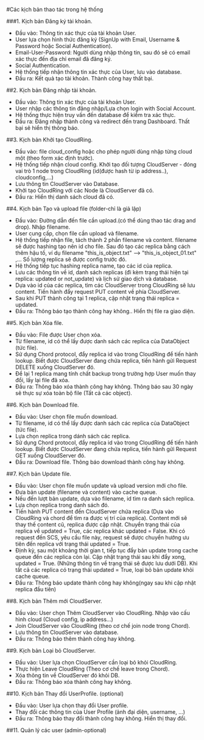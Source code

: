 #Các kịch bản thao tác trong hệ thống

###1. Kịch bản Đăng ký tài khoản.

- Đầu vào: Thông tin xác thực của tài khoản User.
- User lựa chọn hình thức đăng ký (SignUp with Email, Username & Password hoặc
  Social Authentication).
- Email-User-Password: Người dùng nhập thông tin, sau đó sẽ có email xác thực
  đến địa chỉ email đã đăng ký.
- Social Authentication.
- Hệ thống tiếp nhận thông tin xác thực của User, lưu vào database.
- Đầu ra: Kết quả tạo tài khoản. Thành công hay thất bại.

##2. Kịch bản Đăng nhập tài khoản.

- Đầu vào: Thông tin xác thực của tài khoản User.
- User nhập các thông tin đăng nhập/Lựa chọn login with Social Account.
- Hệ thống thực hiện truy vấn đến database để kiểm tra xác thực.
- Đầu ra: Đăng nhập thành công và redirect đến trang Dashboard. Thất bại sẽ
  hiển thị thông báo.

##3. Kịch bản Khởi tạo CloudRing.

- Đầu vào: file cloud_config hoặc cho phép người dùng nhập từng cloud một
  (theo form xác định trước).
- Hệ thống tiếp nhận cloud config. Khởi tạo đối tượng CloudServer - đóng vai
  trò 1 node trong CloudRing (id(được hash từ ip address..), cloudconfig,...)
- Lưu thông tin CloudServer vào Database.
- Khởi tạo CloudRing với các Node là CloudServer đã có.
- Đầu ra: Hiển thị danh sách cloud đã có.

##4. Kịch bản Tạo và upload file (folder-chỉ là giả lập)

- Đầu vào: Đường dẫn đến file cần upload.(có thể dùng thao tác drag and drop).
  Nhập filename.
- User cung cấp, chọn file cần upload và filename.
- Hệ thống tiếp nhận file, tách thành 2 phần filename và content. filename sẽ
  được hashing tạo nên id cho file. Sau đó tạo các replica bằng cách thêm
  hậu tố, ví dụ filename "this_is_object.txt" --> "this_is_object_01.txt" ,...
  Số lượng replica sẽ được config trước đó.
- Hệ thống tiếp tục hashing replica name, tạo các id của replica.
- Lưu các thông tin về id, danh sách replicas (đi kèm trạng thái hiện tại
  replica: updated or not_update) và lịch sử giao dịch và database.
- Dựa vào id của các replica, tìm các CloudServer trong CloudRing sẽ lưu
  content. Tiến hành đẩy request PUT content về phía CloudServer.
- Sau khi PUT thành công tại 1 replica, cập nhật trạng thái replica = updated.
- Đầu ra: Thông báo tạo thành công hay không.. Hiển thị file ra giao diện.

##5. Kịch bản Xóa file.

- Đầu vào: File được User chọn xóa.
- Từ filename, id có thể lấy được danh sách các replica của DataObject (tức file).
- Sử dụng Chord protocol, đẩy replica id vào trong CloudRing để tiến hành lookup.
  Biết được CloudServer đang chứa replica, tiến hành gửi Request DELETE xuống
  CloudServer đó.
- Để lại 1 replica mang tính chất backup trong trường hợp User muốn thay đổi, lấy
  lại file đã xóa.
- Đầu ra: Thông báo xóa thành công hay không. Thông báo sau 30 ngày sẽ thực sự xóa toàn bộ
  file (Tất cả các object).

##6. Kịch bản Download file.

- Đầu vào: User chọn file muốn download.
- Từ filename, id có thể lấy được danh sách các replica của DataObject (tức file).
- Lựa chọn replica trong dánh sách các replica.
- Sử dụng Chord protocol, đẩy replica id vào trong CloudRing để tiến hành lookup.
  Biết được CloudServer đang chứa replica, tiến hành gửi Request GET xuống
  CloudServer đó. 
- Đầu ra: Download file. Thông báo download thành công hay không.

##7. Kịch bản Update file.

- Đầu vào: User chọn file muốn update và upload version mới cho file.
- Đưa bản update (filename và content) vào cache queue.
- Nếu đến lượt bản update, dựa vào filename, id tìm ra danh sách replica.
- Lựa chọn replica trong danh sách đó.
- Tiến hành PUT content đến CloudServer chứa replica (Dựa vào CloudRing và chord để
  tìm ra được vị trí của replica). Content mới sẽ thay thế content cũ, replica được
  cập nhật. Chuyển trạng thái của replica về updated = True, các replica khác
  updated = False. Khi có request đến SCS, yêu cầu file này, request sẽ được chuyển
  hướng ưu tiên đến replica với trạng thái updated = True.
- Định kỳ, sau một khoảng thời gian t, tiếp tục đẩy bản update trong cache queue đến
  các replica còn lại. Cập nhật trạng thái sau khi đẩy xong, updated = True.
  (Những thông tin về trạng thái sẽ được lưu dưới DB). Khi tất cả các replica có
  trạng thái updated = True, loại bỏ bản update khỏi cache queue.
- Đầu ra: Thông báo update thành công hay không(ngay sau khi cập nhật replica đầu tiên)

##8. Kịch bản Thêm mới CloudServer.

- Đầu vào: User chọn Thêm CloudServer vào CloudRing. Nhập vào cấu hình cloud
  (Cloud config, ip address...)
- Join CloudServer vào CloudRing (theo cơ chế join node trong Chord).
- Lưu thông tin CloudServer vào database.
- Đầu ra: Thông báo thêm thành công hay không.

##9. Kịch bản Loại bỏ CloudServer.

- Đầu vào: User lựa chọn CloudServer cần loại bỏ khỏi CloudRing.
- Thực hiện Leave CloudRing (Theo cơ chế leave trong Chord).
- Xóa thông tin về CloudServer đó khỏi DB.
- Đầu ra: Thông báo xóa thành công hay không.

##10. Kịch bản Thay đổi UserProfile. (optional)

- Đầu vào: User lựa chọn thay đổi User profile.
- Thay đổi các thông tin của User Profile (ảnh đại diện, username, ...)
- Đầu ra: Thông báo thay đổi thành công hay không. Hiển thị thay đổi.

##11. Quản lý các user (admin-optional)
